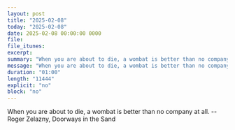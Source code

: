 ```yaml
---
layout: post
title: "2025-02-08"
today: "2025-02-08"
date: 2025-02-08 00:00:00 0000
file:
file_itunes:
excerpt:
summary: "When you are about to die, a wombat is better than no company at all. -- Roger Zelazny, Doorways in the Sand "
message: "When you are about to die, a wombat is better than no company at all. -- Roger Zelazny, Doorways in the Sand "
duration: "01:00"
length: "11444"
explicit: "no"
block: "no"
---
```

When you are about to die, a wombat is better than no company at all. -- Roger Zelazny, Doorways in the Sand 

